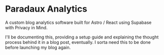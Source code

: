 # Paradaux Analytics 

A custom blog analytics software built for Astro / React using Supabase with Privacy in Mind. 

I'll be documenting this, providing a setup guide and explaining the thought process behind it in a blog post, eventually.
I sorta need this to be done before launching my blog again.